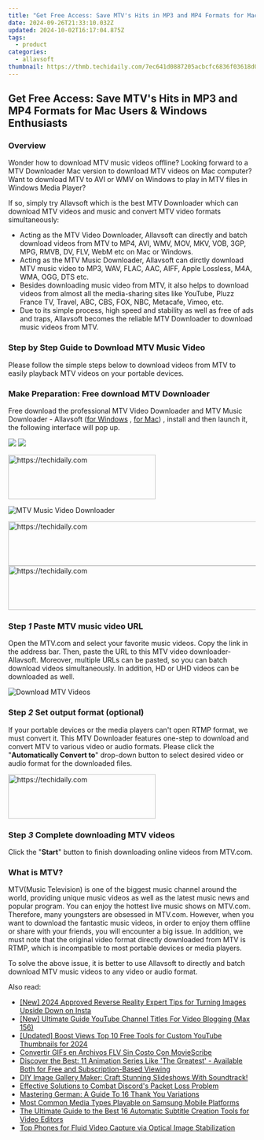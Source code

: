 ```yaml
---
title: "Get Free Access: Save MTV's Hits in MP3 and MP4 Formats for Mac Users & Windows Enthusiasts"
date: 2024-09-26T21:33:10.032Z
updated: 2024-10-02T16:17:04.875Z
tags:
  - product
categories:
  - allavsoft
thumbnail: https://thmb.techidaily.com/7ec641d0887205acbcfc6836f03618d0eee863811c5fb186d0f0c958e752d87a.jpg
---
```


## Get Free Access: Save MTV's Hits in MP3 and MP4 Formats for Mac Users & Windows Enthusiasts

### Overview

Wonder how to download MTV music videos offline? Looking forward to a MTV Downloader Mac version to download MTV videos on Mac computer? Want to download MTV to AVI or WMV on Windows to play in MTV files in Windows Media Player?

If so, simply try Allavsoft which is the best MTV Downloader which can download MTV videos and music and convert MTV video formats simultaneously:

* Acting as the MTV Video Downloader, Allavsoft can directly and batch download videos from MTV to MP4, AVI, WMV, MOV, MKV, VOB, 3GP, MPG, RMVB, DV, FLV, WebM etc on Mac or Windows.
* Acting as the MTV Music Downloader, Allavsoft can dirctly download MTV music video to MP3, WAV, FLAC, AAC, AIFF, Apple Lossless, M4A, WMA, OGG, DTS etc.
* Besides downloading music video from MTV, it also helps to download videos from almost all the media-sharing sites like YouTube, Pluzz France TV, Travel, ABC, CBS, FOX, NBC, Metacafe, Vimeo, etc.
* Due to its simple process, high speed and stability as well as free of ads and traps, Allavsoft becomes the reliable MTV Downloader to download music videos from MTV.

### Step by Step Guide to Download MTV Music Video

Please follow the simple steps below to download videos from MTV to easily playback MTV videos on your portable devices.

### Make Preparation: Free download MTV Downloader

Free download the professional MTV Video Downloader and MTV Music Downloader - Allavsoft ([for Windows](https://tools.techidaily.com/allavsoft/products/) , [for Mac](https://tools.techidaily.com/allavsoft/products/)) , install and then launch it, the following interface will pop up.

[![](https://www.allavsoft.com/how-to/../images/how-to/free-download-win.jpg)](https://tools.techidaily.com/allavsoft/products/) [![](https://www.allavsoft.com/how-to/../images/how-to/free-download-mac.jpg)](https://tools.techidaily.com/allavsoft/products/)

<!-- affiliate ads begin -->
<a href="https://aligracehair.sjv.io/c/5597632/1896555/19272" target="_top" id="1896555">
  <img src="//a.impactradius-go.com/display-ad/19272-1896555" border="0" alt="https://techidaily.com" width="300" height="90"/>
</a>
<img height="0" width="0" src="https://aligracehair.sjv.io/i/5597632/1896555/19272" style="position:absolute;visibility:hidden;" border="0" />
<!-- affiliate ads end -->

![MTV Music Video Downloader](https://www.allavsoft.com/how-to/../images/allavsoft/screen-shot-600.jpg)

<!-- affiliate ads begin -->
<a href="https://imp.i357552.net/c/5597632/1030129/11832" target="_top" id="1030129">
  <img src="//a.impactradius-go.com/display-ad/11832-1030129" border="0" alt="https://techidaily.com" width="720" height="90"/>
</a>
<img height="0" width="0" src="https://imp.i357552.net/i/5597632/1030129/11832" style="position:absolute;visibility:hidden;" border="0" />
<!-- affiliate ads end -->

<!-- affiliate ads begin -->
<a href="https://smilemakers.pxf.io/c/5597632/2123899/26106" target="_top" id="2123899">
  <img src="//a.impactradius-go.com/display-ad/26106-2123899" border="0" alt="https://techidaily.com" width="728" height="90"/>
</a>
<img height="0" width="0" src="https://smilemakers.pxf.io/i/5597632/2123899/26106" style="position:absolute;visibility:hidden;" border="0" />
<!-- affiliate ads end -->

### Step _1_ Paste MTV music video URL

Open the MTV.com and select your favorite music videos. Copy the link in the address bar. Then, paste the URL to this MTV video downloader-Allavsoft. Moreover, multiple URLs can be pasted, so you can batch download videos simultaneously. In addition, HD or UHD videos can be downloaded as well.

![Download MTV Videos](https://www.allavsoft.com/how-to/../images/how-to/mtv-download/download-mtv-videos.jpg)

### Step _2_ Set output format (optional)

If your portable devices or the media players can't open RTMP format, we must convert it. This MTV Downloader features one-step to download and convert MTV to various video or audio formats. Please click the "**Automatically Convert to**" drop-down button to select desired video or audio format for the downloaded files.

<!-- affiliate ads begin -->
<a href="https://aligracehair.sjv.io/c/5597632/2047361/19272" target="_top" id="2047361">
  <img src="//a.impactradius-go.com/display-ad/19272-2047361" border="0" alt="https://techidaily.com" width="300" height="90"/>
</a>
<img height="0" width="0" src="https://aligracehair.sjv.io/i/5597632/2047361/19272" style="position:absolute;visibility:hidden;" border="0" />
<!-- affiliate ads end -->

### Step _3_ Complete downloading MTV videos

Click the "**Start**" button to finish downloading online videos from MTV.com.

### What is MTV?

MTV(Music Television) is one of the biggest music channel around the world, providing unique music videos as well as the latest music news and popular program. You can enjoy the hottest live music shows on MTV.com. Therefore, many youngsters are obsessed in MTV.com. However, when you want to download the fantastic music videos, in order to enjoy them offline or share with your friends, you will encounter a big issue. In addition, we must note that the original video format directly downloaded from MTV is RTMP, which is incompatible to most portable devices or media players.

To solve the above issue, it is better to use Allavsoft to directly and batch download MTV music videos to any video or audio format.

<ins class="adsbygoogle"
     style="display:block"
     data-ad-format="autorelaxed"
     data-ad-client="ca-pub-7571918770474297"
     data-ad-slot="1223367746"></ins>

<ins class="adsbygoogle"
     style="display:block"
     data-ad-client="ca-pub-7571918770474297"
     data-ad-slot="8358498916"
     data-ad-format="auto"
     data-full-width-responsive="true"></ins>

<span class="atpl-alsoreadstyle">Also read:</span>
<div><ul>
<li><a href="https://instagram-clips.techidaily.com/new-2024-approved-reverse-reality-expert-tips-for-turning-images-upside-down-on-insta/"><u>[New] 2024 Approved Reverse Reality Expert Tips for Turning Images Upside Down on Insta</u></a></li>
<li><a href="https://youtube-web.techidaily.com/ltimate-guide-youtube-channel-titles-for-video-blogging-max-156/"><u>[New] Ultimate Guide YouTube Channel Titles For Video Blogging (Max 156)</u></a></li>
<li><a href="https://youtube-web.techidaily.com/ed-boost-views-top-10-free-tools-for-custom-youtube-thumbnails-for-2024/"><u>[Updated] Boost Views Top 10 Free Tools for Custom YouTube Thumbnails for 2024</u></a></li>
<li><a href="https://win-lab.techidaily.com/convertir-gifs-en-archivos-flv-sin-costo-con-moviescribe/"><u>Convertir GIFs en Archivos FLV Sin Costo Con MovieScribe</u></a></li>
<li><a href="https://win-lab.techidaily.com/discover-the-best-11-animation-series-like-the-greatest-available-both-for-free-and-subscription-based-viewing/"><u>Discover the Best: 11 Animation Series Like 'The Greatest' - Available Both for Free and Subscription-Based Viewing</u></a></li>
<li><a href="https://win-lab.techidaily.com/diy-image-gallery-maker-craft-stunning-slideshows-with-soundtrack/"><u>DIY Image Gallery Maker: Craft Stunning Slideshows With Soundtrack!</u></a></li>
<li><a href="https://program-issues.techidaily.com/effective-solutions-to-combat-discords-packet-loss-problem/"><u>Effective Solutions to Combat Discord's Packet Loss Problem</u></a></li>
<li><a href="https://mondly-stories.techidaily.com/mastering-german-a-guide-to-16-thank-you-variations/"><u>Mastering German: A Guide To 16 Thank You Variations</u></a></li>
<li><a href="https://vp-tips.techidaily.com/most-common-media-types-playable-on-samsung-mobile-platforms/"><u>Most Common Media Types Playable on Samsung Mobile Platforms</u></a></li>
<li><a href="https://win-lab.techidaily.com/the-ultimate-guide-to-the-best-16-automatic-subtitle-creation-tools-for-video-editors/"><u>The Ultimate Guide to the Best 16 Automatic Subtitle Creation Tools for Video Editors</u></a></li>
<li><a href="https://extra-tips.techidaily.com/top-phones-for-fluid-video-capture-via-optical-image-stabilization/"><u>Top Phones for Fluid Video Capture via Optical Image Stabilization</u></a></li>
</ul></div>

